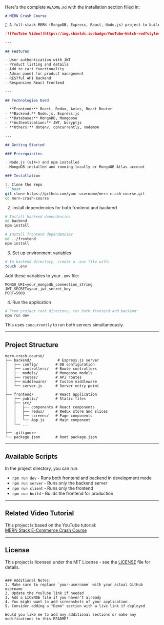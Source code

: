 Here's the complete `README.md` with the installation section filled in:

```markdown
# MERN Crash Course

🚀 A full-stack MERN (MongoDB, Express, React, Node.js) project to build a simple e-commerce application from scratch.

[![YouTube Video](https://img.shields.io/badge/YouTube-Watch-red?style=for-the-badge&logo=youtube)](https://youtu.be/O3BUHwfHf84)

---

## Features

- User authentication with JWT
- Product listing and details
- Add to cart functionality
- Admin panel for product management
- RESTful API backend
- Responsive React frontend

---

## Technologies Used

- **Frontend:** React, Redux, Axios, React Router
- **Backend:** Node.js, Express.js
- **Database:** MongoDB, Mongoose
- **Authentication:** JWT, bcryptjs
- **Others:** dotenv, concurrently, nodemon

---

## Getting Started

### Prerequisites

- Node.js (v14+) and npm installed
- MongoDB installed and running locally or MongoDB Atlas account

### Installation

1. Clone the repo
```bash
git clone https://github.com/your-username/mern-crash-course.git
cd mern-crash-course
```

2. Install dependencies for both frontend and backend
```bash
# Install backend dependencies
cd backend
npm install

# Install frontend dependencies
cd ../frontend
npm install
```

3. Set up environment variables
```bash
# In backend directory, create a .env file with:
touch .env
```

Add these variables to your `.env` file:
```
MONGO_URI=your_mongodb_connection_string
JWT_SECRET=your_jwt_secret_key
PORT=5000
```

4. Run the application
```bash
# From project root directory, run both frontend and backend:
npm run dev
```

This uses `concurrently` to run both servers simultaneously.

---

## Project Structure

```
mern-crash-course/
├── backend/            # Express.js server
│   ├── config/        # DB configuration
│   ├── controllers/   # Route controllers
│   ├── models/        # Mongoose models
│   ├── routes/        # API routes
│   ├── middleware/    # Custom middleware
│   └── server.js      # Server entry point
│
├── frontend/          # React application
│   ├── public/        # Static files
│   ├── src/
│   │   ├── components # React components
│   │   ├── redux/     # Redux store and slices
│   │   ├── screens/   # Page components
│   │   └── App.js     # Main component
│   └── ...            
│
├── .gitignore
└── package.json       # Root package.json
```

---

## Available Scripts

In the project directory, you can run:

- `npm run dev` - Runs both frontend and backend in development mode
- `npm run server` - Runs only the backend server
- `npm run client` - Runs only the frontend
- `npm run build` - Builds the frontend for production

---

## Related Video Tutorial

This project is based on the YouTube tutorial:  
[MERN Stack E-Commerce Crash Course](https://youtu.be/O3BUHwfHf84)

---

## License

This project is licensed under the MIT License - see the [LICENSE](LICENSE) file for details.
```

### Additional Notes:
1. Make sure to replace `your-username` with your actual GitHub username
2. Update the YouTube link if needed
3. Add a LICENSE file if you haven't already
4. You might want to add screenshots of your application
5. Consider adding a "Demo" section with a live link if deployed

Would you like me to add any additional sections or make any modifications to this README?
